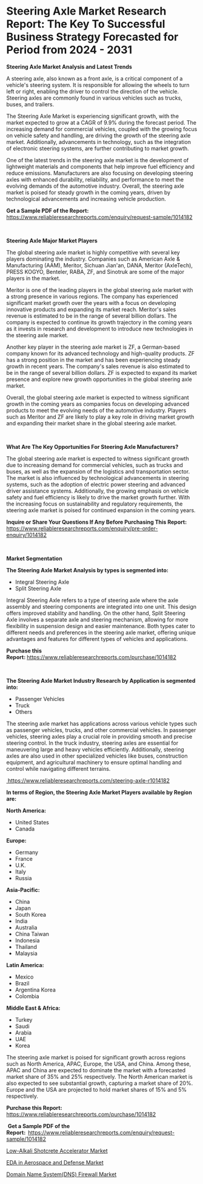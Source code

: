 <p><h1>Steering Axle Market Research Report: The Key To Successful Business Strategy Forecasted for Period from 2024 - 2031</h1></p><p><strong>Steering Axle Market Analysis and Latest Trends</strong></p>
<p><p>A steering axle, also known as a front axle, is a critical component of a vehicle's steering system. It is responsible for allowing the wheels to turn left or right, enabling the driver to control the direction of the vehicle. Steering axles are commonly found in various vehicles such as trucks, buses, and trailers.</p><p>The Steering Axle Market is experiencing significant growth, with the market expected to grow at a CAGR of 9.9% during the forecast period. The increasing demand for commercial vehicles, coupled with the growing focus on vehicle safety and handling, are driving the growth of the steering axle market. Additionally, advancements in technology, such as the integration of electronic steering systems, are further contributing to market growth.</p><p>One of the latest trends in the steering axle market is the development of lightweight materials and components that help improve fuel efficiency and reduce emissions. Manufacturers are also focusing on developing steering axles with enhanced durability, reliability, and performance to meet the evolving demands of the automotive industry. Overall, the steering axle market is poised for steady growth in the coming years, driven by technological advancements and increasing vehicle production.</p></p>
<p><strong>Get a Sample PDF of the Report:&nbsp;</strong> <a href="https://www.reliableresearchreports.com/enquiry/request-sample/1014182">https://www.reliableresearchreports.com/enquiry/request-sample/1014182</a></p>
<p>&nbsp;</p>
<p><strong>Steering Axle Major Market Players</strong></p>
<p><p>The global steering axle market is highly competitive with several key players dominating the industry. Companies such as American Axle & Manufacturing (AAM), Meritor, Sichuan Jian'an, DANA, Meritor (AxleTech), PRESS KOGYO, Benteler, RABA, ZF, and Sinotruk are some of the major players in the market.</p><p>Meritor is one of the leading players in the global steering axle market with a strong presence in various regions. The company has experienced significant market growth over the years with a focus on developing innovative products and expanding its market reach. Meritor's sales revenue is estimated to be in the range of several billion dollars. The company is expected to continue its growth trajectory in the coming years as it invests in research and development to introduce new technologies in the steering axle market.</p><p>Another key player in the steering axle market is ZF, a German-based company known for its advanced technology and high-quality products. ZF has a strong position in the market and has been experiencing steady growth in recent years. The company's sales revenue is also estimated to be in the range of several billion dollars. ZF is expected to expand its market presence and explore new growth opportunities in the global steering axle market.</p><p>Overall, the global steering axle market is expected to witness significant growth in the coming years as companies focus on developing advanced products to meet the evolving needs of the automotive industry. Players such as Meritor and ZF are likely to play a key role in driving market growth and expanding their market share in the global steering axle market.</p></p>
<p>&nbsp;</p>
<p><strong>What Are The Key Opportunities For Steering Axle Manufacturers?</strong></p>
<p><p>The global steering axle market is expected to witness significant growth due to increasing demand for commercial vehicles, such as trucks and buses, as well as the expansion of the logistics and transportation sector. The market is also influenced by technological advancements in steering systems, such as the adoption of electric power steering and advanced driver assistance systems. Additionally, the growing emphasis on vehicle safety and fuel efficiency is likely to drive the market growth further. With the increasing focus on sustainability and regulatory requirements, the steering axle market is poised for continued expansion in the coming years.</p></p>
<p><strong>Inquire or Share Your Questions If Any Before Purchasing This Report:</strong> <a href="https://www.reliableresearchreports.com/enquiry/pre-order-enquiry/1014182">https://www.reliableresearchreports.com/enquiry/pre-order-enquiry/1014182</a></p>
<p>&nbsp;</p>
<p><strong>Market Segmentation</strong></p>
<p><strong>The Steering Axle Market Analysis by types is segmented into:</strong></p>
<p><ul><li>Integral Steering Axle</li><li>Split Steering Axle</li></ul></p>
<p><p>Integral Steering Axle refers to a type of steering axle where the axle assembly and steering components are integrated into one unit. This design offers improved stability and handling. On the other hand, Split Steering Axle involves a separate axle and steering mechanism, allowing for more flexibility in suspension design and easier maintenance. Both types cater to different needs and preferences in the steering axle market, offering unique advantages and features for different types of vehicles and applications.</p></p>
<p><strong>Purchase this Report:&nbsp;</strong><a href="https://www.reliableresearchreports.com/purchase/1014182">https://www.reliableresearchreports.com/purchase/1014182</a></p>
<p>&nbsp;</p>
<p><strong>The Steering Axle Market Industry Research by Application is segmented into:</strong></p>
<p><ul><li>Passenger Vehicles</li><li>Truck</li><li>Others</li></ul></p>
<p><p>The steering axle market has applications across various vehicle types such as passenger vehicles, trucks, and other commercial vehicles. In passenger vehicles, steering axles play a crucial role in providing smooth and precise steering control. In the truck industry, steering axles are essential for maneuvering large and heavy vehicles efficiently. Additionally, steering axles are also used in other specialized vehicles like buses, construction equipment, and agricultural machinery to ensure optimal handling and control while navigating different terrains.</p></p>
<p><a href="https://www.reliableresearchreports.com/steering-axle-r1014182">&nbsp;https://www.reliableresearchreports.com/steering-axle-r1014182</a></p>
<p><strong>In terms of Region, the Steering Axle Market Players available by Region are:</strong></p>
<p>
    <p> <strong> North America: </strong>
        <ul>
            <li>United States</li>
            <li>Canada</li>
        </ul>
        </p> 
    <p> <strong> Europe: </strong>
        <ul>
            <li>Germany</li>
            <li>France</li>
            <li>U.K.</li>
            <li>Italy</li>
            <li>Russia</li>
        </ul>
        </p> 
    <p> <strong> Asia-Pacific: </strong>
        <ul>
            <li>China</li>
            <li>Japan</li>
            <li>South Korea</li>
            <li>India</li>
            <li>Australia</li>
            <li>China Taiwan</li>
            <li>Indonesia</li>
            <li>Thailand</li>
            <li>Malaysia</li>
        </ul>
        </p> 
    <p> <strong> Latin America: </strong>
        <ul>
            <li>Mexico</li>
            <li>Brazil</li>
            <li>Argentina Korea</li>
            <li>Colombia</li>
        </ul>
        </p> 
    <p> <strong> Middle East & Africa: </strong>
        <ul>
            <li>Turkey</li>
            <li>Saudi</li>
            <li>Arabia</li>
            <li>UAE</li>
            <li>Korea</li>
        </ul>
    </p>
    </p>
<p><p>The steering axle market is poised for significant growth across regions such as North America, APAC, Europe, the USA, and China. Among these, APAC and China are expected to dominate the market with a forecasted market share of 35% and 25% respectively. The North American market is also expected to see substantial growth, capturing a market share of 20%. Europe and the USA are projected to hold market shares of 15% and 5% respectively.</p></p>
<p><strong>Purchase this Report: </strong><a href="https://www.reliableresearchreports.com/purchase/1014182">https://www.reliableresearchreports.com/purchase/1014182</a></p>
<p>&nbsp;<strong>Get a Sample PDF of the Report:&nbsp;&nbsp;</strong><a href="https://www.reliableresearchreports.com/enquiry/request-sample/1014182">https://www.reliableresearchreports.com/enquiry/request-sample/1014182</a></p>
<p><strong></strong></p>
<p><p><a href="https://www.linkedin.com/pulse/low-alkali-shotcrete-accelerator-market-size-segmentation-trends-qvuhc">Low-Alkali Shotcrete Accelerator Market</a></p><p><a href="https://www.linkedin.com/pulse/global-eda-aerospace-defense-market-share-growth-opportunities-zzgbc">EDA in Aerospace and Defense Market</a></p><p><a href="https://www.linkedin.com/pulse/insights-domain-name-systemdns-firewall-market-size-which-expanding-cbcjc">Domain Name System(DNS) Firewall Market</a></p></p>